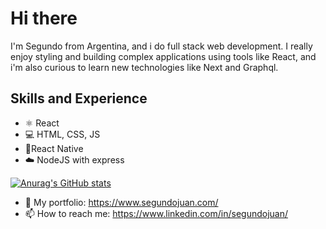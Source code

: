 # Hi there 

I'm Segundo from Argentina, and i do full stack web development. I really enjoy styling and building complex applications using tools like React, and i'm also curious to learn new technologies like Next and Graphql.

## Skills and Experience
* ⚛️ React
* 💻️ HTML, CSS, JS
* 📱️React Native
* ☁️ NodeJS with express 

[![Anurag's GitHub stats](https://github-readme-stats.vercel.app/api?username=jsegundo)](https://github.com/anuraghazra/github-readme-stats)



- 💼️ My portfolio: https://www.segundojuan.com/
- 📫 How to reach me: https://www.linkedin.com/in/segundojuan/

